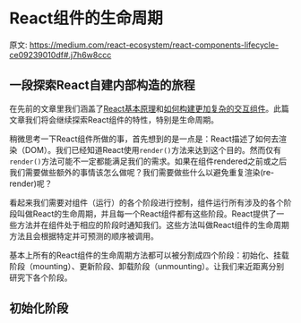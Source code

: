 # React组件的生命周期

原文: https://medium.com/react-ecosystem/react-components-lifecycle-ce09239010df#.j7h6w8ccc

## 一段探索React自建内部构造的旅程

在先前的文章里我们涵盖了[React基本原理](https://medium.com/react-ecosystem/react-a-gentle-introduction-407fb59d3514#.su1qzoxp7)和[如何构建更加复杂的交互组件](https://medium.com/react-ecosystem/components-the-war-horses-of-react-1085dddc14e5#.qnz8wjnq2)。此篇文章我们将会继续探索React组件的特性，特别是生命周期。

稍微思考一下React组件所做的事，首先想到的是一点是：React描述了如何去渲染（DOM）。我们已经知道React使用`render()`方法来达到这个目的。然而仅有`render()`方法可能不一定都能满足我们的需求。如果在组件rendered之前或之后我们需要做些额外的事情该怎么做呢？我们需要做些什么以避免重复渲染(re-render)呢？

看起来我们需要对组件（运行）的各个阶段进行控制，组件运行所有涉及的各个阶段叫做React的生命周期，并且每一个React组件都有这些阶段。React提供了一些方法并在组件处于相应的阶段时通知我们。这些方法叫做React组件的生命周期方法且会根据特定并可预测的顺序被调用。

基本上所有的React组件的生命周期方法都可以被分割成四个阶段：初始化、挂载阶段（mounting）、更新阶段、卸载阶段（unmounting）。让我们来近距离分别研究下各个阶段。

## 初始化阶段
